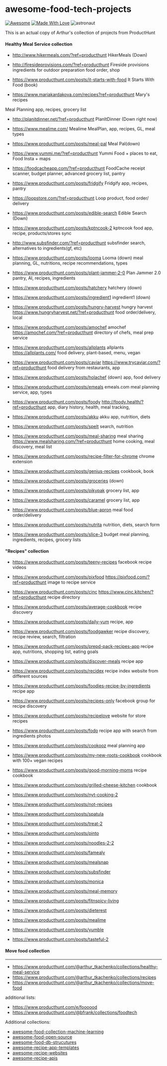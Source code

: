 # awesome-food-tech-projects

[![Awesome](https://cdn.rawgit.com/sindresorhus/awesome/d7305f38d29fed78fa85652e3a63e154dd8e8829/media/badge.svg)](https://github.com/ChickenKyiv/awesome-food-tech-projects) [![Made With Love](https://img.shields.io/badge/Made%20With-Love-orange.svg)](https://github.com/ChickenKyiv/awesome-food-tech-projects)
![astronaut](https://raw.githubusercontent.com/GroceriStar/creative/master/website-illustrations/astronaut.svg?sanitize=true)

This is an actual copy of Arthur's collection of projects from ProductHunt

#### Healthy Meal Service collection

- http://www.hikermeals.com/?ref=producthunt HikerMeals
(Down)

- http://firesideprovisions.com/?ref=producthunt Fireside provisions
ingredients for outdoor preparation
food order, shop

- https://www.producthunt.com/posts/it-starts-with-food It Starts With Food (book)


- https://www.mariakardakova.com/recipes?ref=producthunt Mary's recipes

Meal Planning
app, recipes, grocery list

- http://planitdinner.net/?ref=producthunt PlanItDinner (Down right now)


- https://www.mealime.com/ Mealime
MealPlan, app, recipes, GL, meal types

- https://www.producthunt.com/posts/meal-pal Meal Pal(down)

- https://www.yummi.me/?ref=producthunt Yummi
Food + places to eat, Food Insta + maps

- https://foodcacheapp.com/?ref=producthunt FoodCache
receipt scanner, budget planner, advanced grocery list, pantry
- https://www.producthunt.com/posts/fridgify Fridgify
app, recipes, pantry

- https://loopstore.com/?ref=producthunt Loop
product, food order/ delivery
- https://www.producthunt.com/posts/edible-search Edible Search (Down)

- https://www.producthunt.com/posts/kptncook-2 kptncook
food app, recipe, products/stores sync
- http://www.subsfinder.com/?ref=producthunt subsfinder
search, alternatives to ingredients(gf, etc)

- https://www.producthunt.com/posts/looma Looma (down)
meal planning, GL, nutritions, recipe recommendations, types
- https://www.producthunt.com/posts/plant-jammer-2-0 Plan Jammer 2.0
pantry, AI, recipes, ingredients

- https://www.producthunt.com/posts/hatchery hatchery (down)

- https://www.producthunt.com/posts/ingredient1 ingredient1 (down)
- https://www.producthunt.com/posts/hungry-harvest hungry harvest https://www.hungryharvest.net/?ref=producthunt
food order/delivery, local
- https://www.producthunt.com/posts/amochef amochef https://amochef.com/?ref=producthunt
directory of chefs, meal prep service

- https://www.producthunt.com/posts/allplants allplants https://allplants.com/
food delivery, plant-based, menu, vegan

- https://www.producthunt.com/posts/caviar https://www.trycaviar.com/?ref=producthunt
food delivery from restaurants, app
- https://www.producthunt.com/posts/holachef (down)
app, food delivery
- https://www.producthunt.com/posts/emeals emeals.com
meal planning service, app, types
- https://www.producthunt.com/posts/foody http://foody.health/?ref=producthunt
app, diary history, health, meal tracking,
- https://www.producthunt.com/posts/akku akku
app, nutrition, diets
- https://www.producthunt.com/posts/spelt
search, nutrition
- https://www.producthunt.com/posts/meal-sharing meal sharing https://www.mealsharing.com/?ref=producthunt
home cooking, meal discovery, meal list

- https://www.producthunt.com/posts/recipe-filter-for-chrome chrome extension

- https://www.producthunt.com/posts/genius-recipes
cookbook, book

- https://www.producthunt.com/posts/groceries
(down)

- https://www.producthunt.com/posts/pikypak
grocery list, app
- https://www.producthunt.com/posts/caramel
grocery list, app
- https://www.producthunt.com/posts/blue-apron
meal food order/delivery
- https://www.producthunt.com/posts/nutrita
nutrition, diets, search form
- https://www.producthunt.com/posts/slice-3
budget meal planning, ingredients, recipes, grocery lists  

#### "Recipes" collection
- https://www.producthunt.com/posts/teeny-recipes
facebook recipe videos

- https://www.producthunt.com/posts/pixfood https://pixfood.com/?ref=producthunt
image to recipe service

- https://www.producthunt.com/posts/cinc https://www.cinc.kitchen/?ref=producthunt
recipe directory

- https://www.producthunt.com/posts/average-cookbook
recipe discovery

- https://www.producthunt.com/posts/daily-yum
recipe, app

- https://www.producthunt.com/posts/foodgawker
recipe discovery, recipe review, search, filtration

- https://www.producthunt.com/posts/prepd-pack-recipes-app
recipe app, nutritions, shopping list, eating goals
- https://www.producthunt.com/posts/discover-meals
recipe app
- https://www.producthunt.com/posts/recidex
recipe index website from different sources
- https://www.producthunt.com/posts/foodies-recipe-by-ingredients
recipe app
- https://www.producthunt.com/posts/recipes-only
facebook group for recipe discovery
- https://www.producthunt.com/posts/recipelove
website for store recipes
- https://www.producthunt.com/posts/fodo
recipe app with search from ingredients photos
- https://www.producthunt.com/posts/cookooz
meal planning app
- https://www.producthunt.com/posts/my-new-roots-cookbook
cookbook with 100+ vegan recipes
- https://www.producthunt.com/posts/good-morning-moms
recipe cookbook
- https://www.producthunt.com/posts/grilled-cheese-kitchen
cookbook
- https://www.producthunt.com/posts/nyt-cooking-2

- https://www.producthunt.com/posts/not-recipes

- https://www.producthunt.com/posts/spatula

- https://www.producthunt.com/posts/treat-2

- https://www.producthunt.com/posts/pinto

- https://www.producthunt.com/posts/noodles-2-2

- https://www.producthunt.com/posts/famealy

- https://www.producthunt.com/posts/mealsnap

- https://www.producthunt.com/posts/subsfinder

- https://www.producthunt.com/posts/monica

- https://www.producthunt.com/posts/meal-memory

- https://www.producthunt.com/posts/fitnspicy-living

- https://www.producthunt.com/posts/dieterest

- https://www.producthunt.com/posts/mealime

- https://www.producthunt.com/posts/yumble

- https://www.producthunt.com/posts/tasteful-2

#### Move food collection

---

- https://www.producthunt.com/@arthur_tkachenko/collections/healthy-meal-service
- https://www.producthunt.com/@arthur_tkachenko/collections/recipes
- https://www.producthunt.com/@arthur_tkachenko/collections/move-food

additional lists:
- https://www.producthunt.com/e/foooood
- https://www.producthunt.com/@bfrank/collections/foodtech


Additional collections:
- [awesome-food-collection-machine-learning](https://github.com/ChickenKyiv/awesome-food-collection-machine-learning)
- [awesome-food-open-source](https://github.com/ChickenKyiv/awesome-food-open-source)
- [awesome-food-db-strucutures](https://github.com/ChickenKyiv/awesome-food-db-strucutures)
- [awesome-recipe-app-templates](https://github.com/ChickenKyiv/awesome-recipe-app-templates)
- [awesome-recipe-websites](https://github.com/ChickenKyiv/awesome-recipe-websites)
- [awesome-recipe-apis](https://github.com/ChickenKyiv/awesome-recipe-apis)
